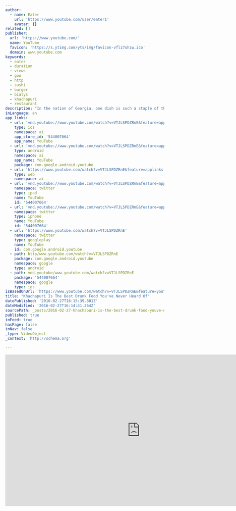 ```yaml
---
author:
  - name: Eater
    url: 'https://www.youtube.com/user/eater1'
    avatar: {}
related: []
publisher:
  url: 'https://www.youtube.com/'
  name: YouTube
  favicon: 'https://s.ytimg.com/yts/img/favicon-vflz7uhzw.ico'
  domain: www.youtube.com
keywords:
  - eater
  - duration
  - views
  - goo
  - http
  - sushi
  - burger
  - bialys
  - khachapuri
  - restaurant
description: "In the nation of Georgia, one dish is such a staple of the cuisine that its price is used to track inflation from region to region. It's called khachapuri, and it is an eggy, cheesy, bready miracle. To learn more about the dish, the Eater team visited Oda House, a traditional Georgian restaurant in New York's East Village."
inLanguage: en
app_links:
  - url: 'vnd.youtube://www.youtube.com/watch?v=VTJLSPDZRnE&feature=applinks'
    type: ios
    namespace: ai
    app_store_id: '544007664'
    app_name: YouTube
  - url: 'vnd.youtube://www.youtube.com/watch?v=VTJLSPDZRnE&feature=applinks'
    type: android
    namespace: ai
    app_name: YouTube
    package: com.google.android.youtube
  - url: 'https://www.youtube.com/watch?v=VTJLSPDZRnE&feature=applinks'
    type: web
    namespace: ai
  - url: 'vnd.youtube://www.youtube.com/watch?v=VTJLSPDZRnE&feature=applinks'
    namespace: twitter
    type: ipad
    name: YouTube
    id: '544007664'
  - url: 'vnd.youtube://www.youtube.com/watch?v=VTJLSPDZRnE&feature=applinks'
    namespace: twitter
    type: iphone
    name: YouTube
    id: '544007664'
  - url: 'https://www.youtube.com/watch?v=VTJLSPDZRnE'
    namespace: twitter
    type: googleplay
    name: YouTube
    id: com.google.android.youtube
  - path: http/www.youtube.com/watch?v=VTJLSPDZRnE
    package: com.google.android.youtube
    namespace: google
    type: android
  - path: vnd.youtube/www.youtube.com/watch?v=VTJLSPDZRnE
    package: '544007664'
    namespace: google
    type: ios
isBasedOnUrl: 'https://www.youtube.com/watch?v=VTJLSPDZRnE&feature=youtu.be'
title: "Khachapuri Is The Best Drunk Food You've Never Heard Of"
datePublished: '2016-02-27T16:15:39.801Z'
dateModified: '2016-02-27T16:14:41.364Z'
sourcePath: _posts/2016-02-27-khachapuri-is-the-best-drunk-food-youve-never-heard-of.md
published: true
inFeed: true
hasPage: false
inNav: false
_type: VideoObject
_context: 'http://schema.org'

---
```

<iframe src="https://cdn.embedly.com/widgets/media.html?src=https%3A%2F%2Fwww.youtube.com%2Fembed%2FVTJLSPDZRnE%3Ffeature%3Doembed&amp;url=https%3A%2F%2Fwww.youtube.com%2Fwatch%3Fv%3DVTJLSPDZRnE%26feature%3Dyoutu.be&amp;image=https%3A%2F%2Fi.ytimg.com%2Fvi%2FVTJLSPDZRnE%2Fhqdefault.jpg&amp;key=b7d04c9b404c499eba89ee7072e1c4f7&amp;type=text%2Fhtml&amp;schema=youtube" width="854" height="480" scrolling="no" frameborder="0" allowfullscreen="allowfullscreen" style=""></iframe>